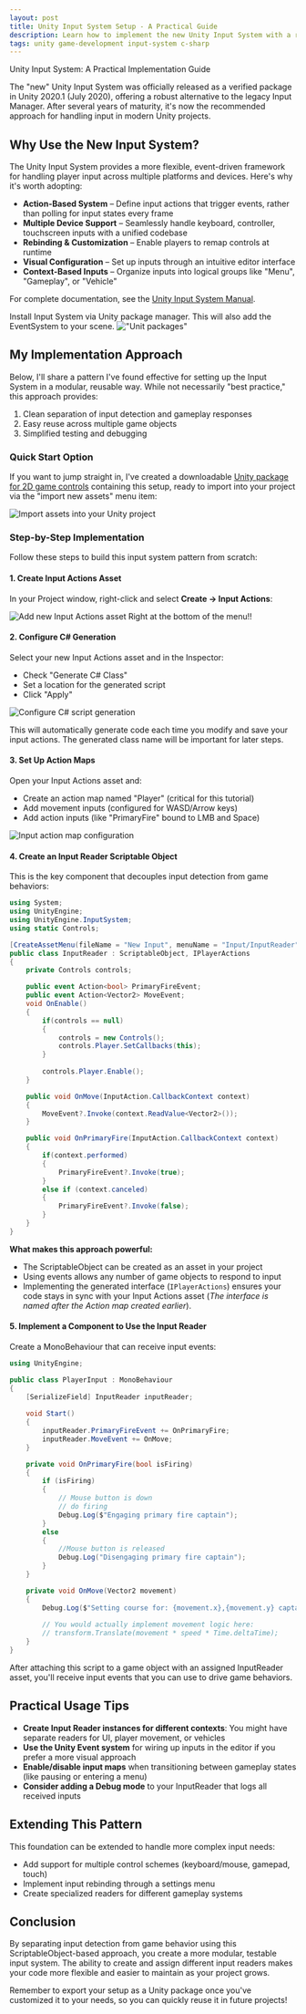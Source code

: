 ```yaml
---
layout: post
title: Unity Input System Setup - A Practical Guide
description: Learn how to implement the new Unity Input System with a reusable pattern for your game projects
tags: unity game-development input-system c-sharp
---
```


Unity Input System: A Practical Implementation Guide

The "new" Unity Input System was officially released as a verified package in Unity 2020.1 (July 2020), offering a robust alternative to the legacy Input Manager. After several years of maturity, it's now the recommended approach for handling input in modern Unity projects.

## Why Use the New Input System?

The Unity Input System provides a more flexible, event-driven framework for handling player input across multiple platforms and devices. Here's why it's worth adopting:

* **Action-Based System** – Define input actions that trigger events, rather than polling for input states every frame
* **Multiple Device Support** – Seamlessly handle keyboard, controller, touchscreen inputs with a unified codebase
* **Rebinding & Customization** – Enable players to remap controls at runtime
* **Visual Configuration** – Set up inputs through an intuitive editor interface
* **Context-Based Inputs** – Organize inputs into logical groups like "Menu", "Gameplay", or "Vehicle"

For complete documentation, see the [Unity Input System Manual](https://docs.unity3d.com/Packages/com.unity.inputsystem@1.14/manual/index.html).

Install Input System via Unity package manager. This will also add the EventSystem to your scene. 
!["Unit packages"](/images/unity/unity%20packages.png)

## My Implementation Approach

Below, I'll share a pattern I've found effective for setting up the Input System in a modular, reusable way. While not necessarily "best practice," this approach provides:

1. Clean separation of input detection and gameplay responses
2. Easy reuse across multiple game objects
3. Simplified testing and debugging

### Quick Start Option

If you want to jump straight in, I've created a downloadable [Unity package for 2D game controls](https://github.com/teknoids-studio/unity-packages/blob/main/teknoids_platform_starter.unitypackage) containing this setup, ready to import into your project via the "import new assets" menu item:

![Import assets into your Unity project](/images/unity/input_system/import%20assests.png)

### Step-by-Step Implementation

Follow these steps to build this input system pattern from scratch:

#### 1. Create Input Actions Asset

In your Project window, right-click and select **Create → Input Actions**:

![Add new Input Actions asset](/images/unity/input_system/create%20new%20input%20system.png) Right at the bottom of the menu!!

#### 2. Configure C# Generation

Select your new Input Actions asset and in the Inspector:
- Check "Generate C# Class"
- Set a location for the generated script
- Click "Apply"

![Configure C# script generation](/images/unity/input_system/actions.png)

This will automatically generate code each time you modify and save your input actions. The generated class name will be important for later steps.

#### 3. Set Up Action Maps

Open your Input Actions asset and:
- Create an action map named "Player" (critical for this tutorial)
- Add movement inputs (configured for WASD/Arrow keys)
- Add action inputs (like "PrimaryFire" bound to LMB and Space)

![Input action map configuration](/images/unity/input_system/action%20map.png)

#### 4. Create an Input Reader Scriptable Object

This is the key component that decouples input detection from game behaviors:

```csharp
using System;
using UnityEngine;
using UnityEngine.InputSystem;
using static Controls;

[CreateAssetMenu(fileName = "New Input", menuName = "Input/InputReader")]
public class InputReader : ScriptableObject, IPlayerActions
{
    private Controls controls;

    public event Action<bool> PrimaryFireEvent;
    public event Action<Vector2> MoveEvent;
    void OnEnable()
    {
        if(controls == null)
        {
            controls = new Controls();
            controls.Player.SetCallbacks(this);
        }
        
        controls.Player.Enable();    
    }

    public void OnMove(InputAction.CallbackContext context)
    {
        MoveEvent?.Invoke(context.ReadValue<Vector2>());
    }

    public void OnPrimaryFire(InputAction.CallbackContext context)
    {
        if(context.performed)
        {
            PrimaryFireEvent?.Invoke(true);
        }    
        else if (context.canceled)
        {
            PrimaryFireEvent?.Invoke(false);
        }    
    }
}
```

**What makes this approach powerful:**
- The ScriptableObject can be created as an asset in your project
- Using events allows any number of game objects to respond to input
- Implementing the generated interface (`IPlayerActions`) ensures your code stays in sync with your Input Actions asset (*The interface is named after the Action map created earlier*).

#### 5. Implement a Component to Use the Input Reader

Create a MonoBehaviour that can receive input events:

```csharp
using UnityEngine;

public class PlayerInput : MonoBehaviour
{
    [SerializeField] InputReader inputReader;
    
    void Start()
    {
        inputReader.PrimaryFireEvent += OnPrimaryFire;
        inputReader.MoveEvent += OnMove;
    }

    private void OnPrimaryFire(bool isFiring)
    {
        if (isFiring)
        {
            // Mouse button is down
            // do firing
            Debug.Log($"Engaging primary fire captain");
        }
        else
        {
            //Mouse button is released
            Debug.Log("Disengaging primary fire captain");
        }
    }

    private void OnMove(Vector2 movement)
    {
        Debug.Log($"Setting course for: {movement.x},{movement.y} captain");
        
        // You would actually implement movement logic here:
        // transform.Translate(movement * speed * Time.deltaTime);
    }
}
```

After attaching this script to a game object with an assigned InputReader asset, you'll receive input events that you can use to drive game behaviors.

## Practical Usage Tips

- **Create Input Reader instances for different contexts**: You might have separate readers for UI, player movement, or vehicles
- **Use the Unity Event system** for wiring up inputs in the editor if you prefer a more visual approach
- **Enable/disable input maps** when transitioning between gameplay states (like pausing or entering a menu)
- **Consider adding a Debug mode** to your InputReader that logs all received inputs

## Extending This Pattern

This foundation can be extended to handle more complex input needs:

- Add support for multiple control schemes (keyboard/mouse, gamepad, touch)
- Implement input rebinding through a settings menu
- Create specialized readers for different gameplay systems

## Conclusion

By separating input detection from game behavior using this ScriptableObject-based approach, you create a more modular, testable input system. The ability to create and assign different input readers makes your code more flexible and easier to maintain as your project grows.

Remember to export your setup as a Unity package once you've customized it to your needs, so you can quickly reuse it in future projects!


